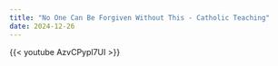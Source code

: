```yaml
---
title: "No One Can Be Forgiven Without This - Catholic Teaching"
date: 2024-12-26
---
```


{{< youtube AzvCPypl7UI >}}

